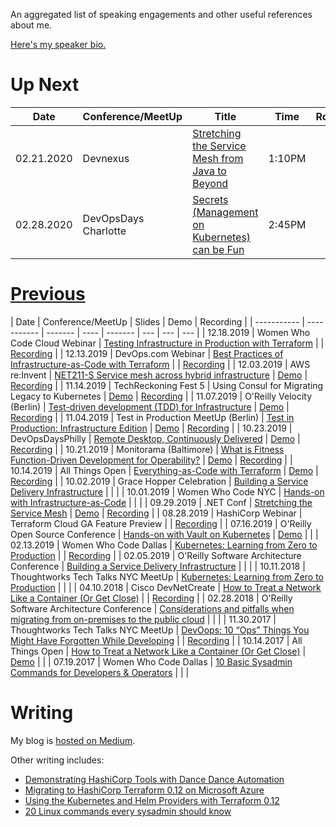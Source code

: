 An aggregated list of speaking engagements and other useful
references about me.

[Here's my speaker bio.](bio.html)

# Up Next

| Date        | Conference/MeetUp  | Title | Time | Room |
| ----------- | ----------- | ------- | ---- |  ------- |
| 02.21.2020 | Devnexus | [Stretching the Service Mesh from Java to Beyond](https://devnexus.com/presentations/4518/) | 1:10PM |  |
| 02.28.2020 | DevOpsDays Charlotte | [Secrets (Management on Kubernetes) can be Fun](https://devopsdays.org/events/2020-charlotte/program/rosemary-wang)| 2:45PM |  |


# [Previous](#slides)

| Date        | Conference/MeetUp  | Slides | Demo | Recording |
| ----------- | ----------- | ------- | ---- |  ------- | --- | --- | --- |
| 12.18.2019 | Women Who Code Cloud Webinar | [Testing Infrastructure in Production with Terraform](https://speakerdeck.com/joatmon08/testing-infrastructure-in-production-with-terraform) |  | [Recording](https://zoom.us/rec/play/68cpf-j-qmo3SNaduASDAP9xW46_LqKs0iIaqPcLy0m1BnRWOlulY7tGY7SF33wEYNcbMDKpva90HsrN?continueMode=true) |
| 12.13.2019 | DevOps.com Webinar | [Best Practices of Infrastructure-as-Code with Terraform](https://speakerdeck.com/joatmon08/best-practices-of-infrastructure-as-code-with-terraform) |  | [Recording](https://webinars.devops.com/best-practices-of-infrastructure-as-code-with-terraform) |
| 12.03.2019 | AWS re:Invent | [NET211-S Service mesh across hybrid infrastructure](https://speakerdeck.com/joatmon08/net211-s-service-mesh-across-hybrid-infrastructure) | [Demo](https://github.com/hashicorp/demo-consul-cloud-map) | [Recording](https://www.youtube.com/watch?v=gks3lvZGjn4) |
| 11.14.2019 | TechReckoning Fest 5 | Using Consul for Migrating Legacy to Kubernetes | [Demo](https://mesh.demo.gs) | [Recording](https://connect.techreckoning.com/techreckoning-fest-5/) |
| 11.07.2019 | O'Reilly Velocity (Berlin) | [Test-driven development (TDD) for Infrastructure](https://speakerdeck.com/joatmon08/test-driven-development-tdd-for-infrastructure) | [Demo](https://github.com/joatmon08/tdd-infrastructure) | [Recording](https://www.hashicorp.com/resources/test-driven-development-tdd-for-infrastructure) |
| 11.04.2019 | Test in Production MeetUp (Berlin) | [Test in Production: Infrastructure Edition](https://speakerdeck.com/joatmon08/test-in-production-infrastructure-edition) | [Demo](https://github.com/joatmon08/test-in-production-for-infrastructure) | [Recording](https://launchdarkly.com/blog/testing-infrastructure-changes-in-production-at-hashicorp/) |
| 10.23.2019 | DevOpsDaysPhilly | [Remote Desktop, Continuously Delivered](https://speakerdeck.com/joatmon08/remote-desktop-continuously-delivered) | [Demo](https://github.com/joatmon08/chrome-remote-desktop-pipeline) | [Recording](https://youtu.be/1MUWKTmAvo4) |
| 10.21.2019 | Monitorama (Baltimore) | [What is Fitness Function-Driven Development for Operability?](https://speakerdeck.com/joatmon08/whats-fitness-function-driven-development-for-operability) | [Demo](https://github.com/joatmon08/2019-monitorama) | [Recording](https://vimeo.com/369642816) |
| 10.14.2019 | All Things Open | [Everything-as-Code with Terraform](https://speakerdeck.com/joatmon08/everything-as-code-with-terraform) | [Demo](https://github.com/joatmon08/2019-demo-ato) | [Recording](https://www.youtube.com/watch?v=-4jWcw9tOVw) |
| 10.02.2019 | Grace Hopper Celebration | [Building a Service Delivery Infrastructure](https://speakerdeck.com/joatmon08/building-a-service-delivery-infrastructure) |  |  |
| 10.01.2019 | Women Who Code NYC | [Hands-on with Infrastructure-as-Code](https://speakerdeck.com/joatmon08/hands-on-with-infrastructure-as-code) |  |  |
| 09.29.2019 | .NET Conf | [Stretching the Service Mesh](https://github.com/dotnet-presentations/dotnetconf2019/blob/master/Technical/Stretching%20the%20Service%20Mesh.pdf) | [Demo](https://github.com/joatmon08/dotnet-service-mesh-example) | [Recording](https://youtu.be/4-USBT7fxV0)  |
| 08.28.2019 | HashiCorp Webinar | Terraform Cloud GA Feature Preview |  | [Recording](https://www.hashicorp.com/resources/terraform-cloud-ga-collaboration-for-everyone) |
| 07.16.2019 | O'Reilly Open Source Conference | [Hands-on with Vault on Kubernetes](https://speakerdeck.com/joatmon08/hands-on-with-vault-on-kubernetes) | [Demo](https://github.com/hashicorp/hands-on-with-vault-on-kubernetes) |  |
| 02.13.2019 | Women Who Code Dallas | [Kubernetes: Learning from Zero to Production](https://www.slideshare.net/RosemaryWang/wwcode-dallas-kubernetes-learning-from-zero-to-production) |  | [Recording](https://www.youtube.com/watch?v=_3ZWtBYivZk) |
| 02.05.2019 | O'Reilly Software Architecture Conference | [Building a Service Delivery Infrastructure](https://cdn.oreillystatic.com/en/assets/1/event/289/Building%20a%20service%20delivery%20infrastructure%20_sponsored%20by%20ThoughtWorks_%20Presentation.pdf) |  |  |
| 10.11.2018 | Thoughtworks Tech Talks NYC MeetUp | [Kubernetes: Learning from Zero to Production](https://www.slideshare.net/RosemaryWang/kubernetes-learning-from-zero-to-production) |  |  |
| 04.10.2018 | Cisco DevNetCreate | [How to Treat a Network Like a Container (Or Get Close)](https://www.slideshare.net/RosemaryWang/2018-cisco-devnet-create-how-to-treat-a-network-as-a-container) |  | [Recording](https://youtu.be/j7HYpSCCEY0) |
| 02.28.2018 | O'Reilly Software Architecture Conference | [Considerations and pitfalls when migrating from on-premises to the public cloud](https://cdn.oreillystatic.com/en/assets/1/event/281/Considerations%20and%20pitfalls%20when%20migrating%20from%20on-premises%20to%20the%20public%20cloud%20_sponsored%20by%20ThoughtWorks_%20Presentation.pdf) |  |  |
| 11.30.2017 | Thoughtworks Tech Talks NYC MeetUp | [DevOops: 10 “Ops” Things You Might Have Forgotten While Developing](https://www.slideshare.net/RosemaryWang/thoughtworks-tech-talks-nyc-devoops-10-ops-things-you-might-have-forgotten-while-developing) |  | [Recording](https://www.youtube.com/watch?v=vAljReBcV_Y) |
| 10.14.2017 | All Things Open | [How to Treat a Network Like a Container (Or Get Close)](https://www.slideshare.net/RosemaryWang/all-things-open-2017-how-to-treat-a-network-as-a-container) | [Demo](https://github.com/joatmon08/2017-demo-ato) | |
| 07.19.2017 | Women Who Code Dallas | [10 Basic Sysadmin Commands for Developers & Operators](https://www.slideshare.net/RosemaryWang/10-basic-sysadmin-commands-for-developers-operators) | | |

# Writing

My blog is [hosted on Medium](https://medium.com/@joatmon08).

Other writing includes:

- [Demonstrating HashiCorp Tools with Dance Dance Automation](https://www.hashicorp.com/blog/demonstrating-hashicorp-tools-with-dance-dance-automation/)
- [Migrating to HashiCorp Terraform 0.12 on Microsoft Azure](https://cloudblogs.microsoft.com/opensource/2019/06/25/how-to-migrate-to-hashicorp-terraform-0-12-microsoft-azure/)
- [Using the Kubernetes and Helm Providers with Terraform 0.12](https://www.hashicorp.com/blog/using-the-kubernetes-and-helm-providers-with-terraform-0-12/)
- [20 Linux commands every sysadmin should know](https://opensource.com/article/17/7/20-sysadmin-commands)